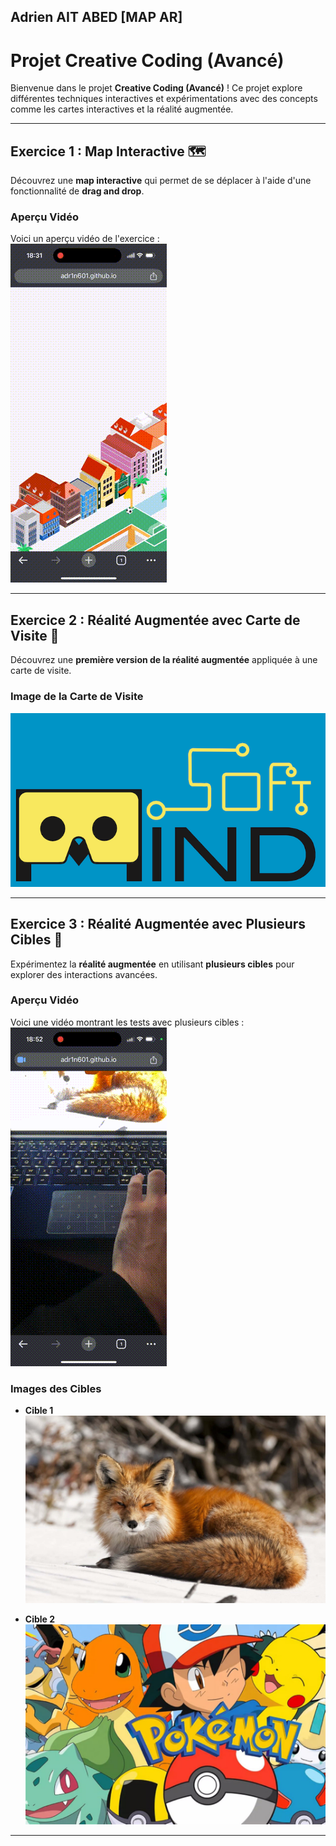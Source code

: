## Adrien AIT ABED [MAP AR]

# Projet Creative Coding (Avancé)

Bienvenue dans le projet **Creative Coding (Avancé)** ! Ce projet explore différentes techniques interactives et expérimentations avec des concepts comme les cartes interactives et la réalité augmentée.

---

## Exercice 1 : Map Interactive 🗺️

Découvrez une **map interactive** qui permet de se déplacer à l'aide d'une fonctionnalité de **drag and drop**.

### Aperçu Vidéo
Voici un aperçu vidéo de l'exercice :  
![Vidéo](img/map_drag&drop.gif)

---

## Exercice 2 : Réalité Augmentée avec Carte de Visite 📇

Découvrez une **première version de la réalité augmentée** appliquée à une carte de visite.

### Image de la Carte de Visite
![img](img/carte_de_visite.png)


---

## Exercice 3 : Réalité Augmentée avec Plusieurs Cibles 🎯

Expérimentez la **réalité augmentée** en utilisant **plusieurs cibles** pour explorer des interactions avancées.

### Aperçu Vidéo
Voici une vidéo montrant les tests avec plusieurs cibles :  
![Vidéo](img/mutlitargets_ar.gif)

### Images des Cibles
- **Cible 1**  
  ![Cible 1](img/FoxWinter.jpg)  
  

- **Cible 2**  
  ![Cible 2](img/Pokémon.jpg)
  

---